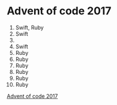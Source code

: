 # Advent of code 2017

1. Swift, Ruby
2. Swift
3.
4. Swift
5. Ruby
6. Ruby
7. Ruby
8. Ruby
9. Ruby
10. Ruby

[Advent of code 2017](http://adventofcode.com/2017) 
